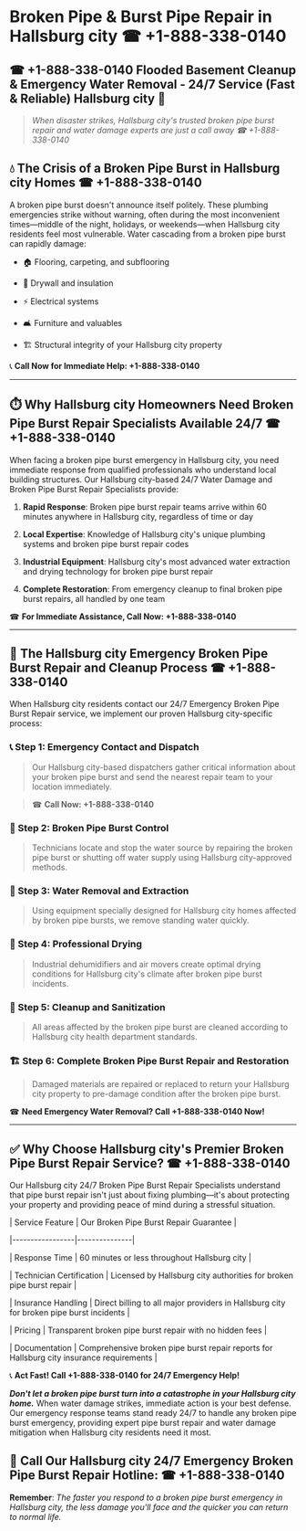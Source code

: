 # Broken Pipe & Burst Pipe Repair in Hallsburg city ☎ +1-888-338-0140  
## ☎ +1-888-338-0140 Flooded Basement Cleanup & Emergency Water Removal - 24/7 Service (Fast & Reliable) Hallsburg city 🚨  

> *When disaster strikes, Hallsburg city's trusted broken pipe burst repair and water damage experts are just a call away ☎ +1-888-338-0140*  

## 💧 The Crisis of a Broken Pipe Burst in Hallsburg city Homes ☎ +1-888-338-0140  

A broken pipe burst doesn't announce itself politely. These plumbing emergencies strike without warning, often during the most inconvenient times—middle of the night, holidays, or weekends—when Hallsburg city residents feel most vulnerable. Water cascading from a broken pipe burst can rapidly damage:  

* 🏠 Flooring, carpeting, and subflooring  
* 🧱 Drywall and insulation  
* ⚡ Electrical systems  
* 🛋️ Furniture and valuables  
* 🏗️ Structural integrity of your Hallsburg city property  

📞 **Call Now for Immediate Help: +1-888-338-0140**  

---  

## ⏱️ Why Hallsburg city Homeowners Need Broken Pipe Burst Repair Specialists Available 24/7 ☎ +1-888-338-0140  

When facing a broken pipe burst emergency in Hallsburg city, you need immediate response from qualified professionals who understand local building structures. Our Hallsburg city-based 24/7 Water Damage and Broken Pipe Burst Repair Specialists provide:  

1. **Rapid Response**: Broken pipe burst repair teams arrive within 60 minutes anywhere in Hallsburg city, regardless of time or day  
2. **Local Expertise**: Knowledge of Hallsburg city's unique plumbing systems and broken pipe burst repair codes  
3. **Industrial Equipment**: Hallsburg city's most advanced water extraction and drying technology for broken pipe burst repair  
4. **Complete Restoration**: From emergency cleanup to final broken pipe burst repairs, all handled by one team  

☎ **For Immediate Assistance, Call Now: +1-888-338-0140**  

---  

## 🔧 The Hallsburg city Emergency Broken Pipe Burst Repair and Cleanup Process ☎ +1-888-338-0140  

When Hallsburg city residents contact our 24/7 Emergency Broken Pipe Burst Repair service, we implement our proven Hallsburg city-specific process:  

### 📞 Step 1: Emergency Contact and Dispatch  
> Our Hallsburg city-based dispatchers gather critical information about your broken pipe burst and send the nearest repair team to your location immediately.  
> ☎ **Call Now: +1-888-338-0140**  

### 🚿 Step 2: Broken Pipe Burst Control  
> Technicians locate and stop the water source by repairing the broken pipe burst or shutting off water supply using Hallsburg city-approved methods.  

### 🌊 Step 3: Water Removal and Extraction  
> Using equipment specially designed for Hallsburg city homes affected by broken pipe bursts, we remove standing water quickly.  

### 💨 Step 4: Professional Drying  
> Industrial dehumidifiers and air movers create optimal drying conditions for Hallsburg city's climate after broken pipe burst incidents.  

### 🧼 Step 5: Cleanup and Sanitization  
> All areas affected by the broken pipe burst are cleaned according to Hallsburg city health department standards.  

### 🏗️ Step 6: Complete Broken Pipe Burst Repair and Restoration  
> Damaged materials are repaired or replaced to return your Hallsburg city property to pre-damage condition after the broken pipe burst.  

☎ **Need Emergency Water Removal? Call +1-888-338-0140 Now!**  

---  

## ✅ Why Choose Hallsburg city's Premier Broken Pipe Burst Repair Service? ☎ +1-888-338-0140  

Our Hallsburg city 24/7 Broken Pipe Burst Repair Specialists understand that pipe burst repair isn't just about fixing plumbing—it's about protecting your property and providing peace of mind during a stressful situation.  

| Service Feature | Our Broken Pipe Burst Repair Guarantee |  
|-----------------|---------------|  
| Response Time | 60 minutes or less throughout Hallsburg city |  
| Technician Certification | Licensed by Hallsburg city authorities for broken pipe burst repair |  
| Insurance Handling | Direct billing to all major providers in Hallsburg city for broken pipe burst incidents |  
| Pricing | Transparent broken pipe burst repair with no hidden fees |  
| Documentation | Comprehensive broken pipe burst repair reports for Hallsburg city insurance requirements |  

📞 **Act Fast! Call +1-888-338-0140 for 24/7 Emergency Help!**  

***Don't let a broken pipe burst turn into a catastrophe in your Hallsburg city home.*** When water damage strikes, immediate action is your best defense. Our emergency response teams stand ready 24/7 to handle any broken pipe burst emergency, providing expert pipe burst repair and water damage mitigation when Hallsburg city residents need it most.  

## 📱 Call Our Hallsburg city 24/7 Emergency Broken Pipe Burst Repair Hotline: ☎ +1-888-338-0140  

**Remember**: *The faster you respond to a broken pipe burst emergency in Hallsburg city, the less damage you'll face and the quicker you can return to normal life.*